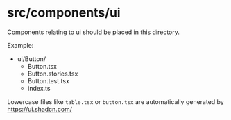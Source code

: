 # src/components/ui

Components relating to ui should be placed in this directory.

Example:

- ui/Button/
  - Button.tsx
  - Button.stories.tsx
  - Button.test.tsx
  - index.ts

Lowercase files like `table.tsx` or `button.tsx` are automatically generated by https://ui.shadcn.com/
